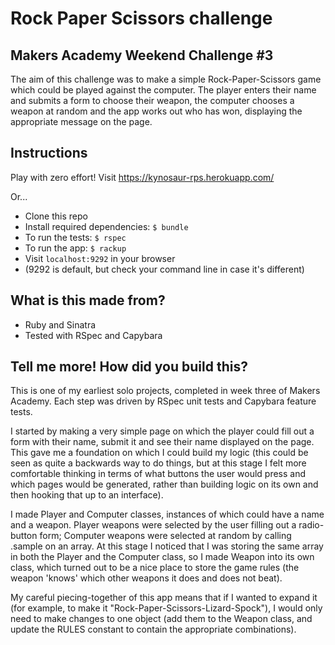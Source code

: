 # Rock Paper Scissors challenge

## Makers Academy Weekend Challenge #3

The aim of this challenge was to make a simple Rock-Paper-Scissors game which could be played against the computer.  The player enters their name and submits a form to choose their weapon, the computer chooses a weapon at random and the app works out who has won, displaying the appropriate message on the page.

## Instructions

Play with zero effort!  Visit https://kynosaur-rps.herokuapp.com/

Or...

- Clone this repo
- Install required dependencies: `$ bundle`
- To run the tests: `$ rspec`
- To run the app: `$ rackup`
- Visit `localhost:9292` in your browser
- (9292 is default, but check your command line in case it's different)

## What is this made from?

- Ruby and Sinatra
- Tested with RSpec and Capybara

## Tell me more! How did you build this?

This is one of my earliest solo projects, completed in week three of Makers Academy.  Each step was driven by RSpec unit tests and Capybara feature tests.

I started by making a very simple page on which the player could fill out a form with their name, submit it and see their name displayed on the page.  This gave me a foundation on which I could build my logic (this could be seen as quite a backwards way to do things, but at this stage I felt more comfortable thinking in terms of what buttons the user would press and which pages would be generated, rather than building logic on its own and then hooking that up to an interface).

I made Player and Computer classes, instances of which could have a name and a weapon.  Player weapons were selected by the user filling out a radio-button form; Computer weapons were selected at random by calling .sample on an array.  At this stage I noticed that I was storing the same array in both the Player and the Computer class, so I made Weapon into its own class, which turned out to be a nice place to store the game rules (the weapon 'knows' which other weapons it does and does not beat).

My careful piecing-together of this app means that if I wanted to expand it (for example, to make it "Rock-Paper-Scissors-Lizard-Spock"), I would only need to make changes to one object (add them to the Weapon class, and update the RULES constant to contain the appropriate combinations).
